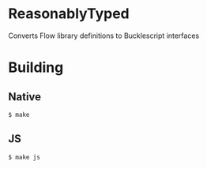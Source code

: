 # ReasonablyTyped

Converts Flow library definitions to Bucklescript interfaces

# Building

## Native

```
$ make
```

## JS

```
$ make js
```